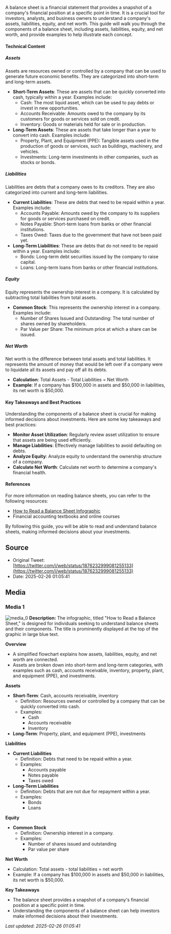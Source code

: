 A balance sheet is a financial statement that provides a snapshot of a company's financial position at a specific point in time. It is a crucial tool for investors, analysts, and business owners to understand a company's assets, liabilities, equity, and net worth. This guide will walk you through the components of a balance sheet, including assets, liabilities, equity, and net worth, and provide examples to help illustrate each concept.

#### Technical Content
##### Assets
Assets are resources owned or controlled by a company that can be used to generate future economic benefits. They are categorized into short-term and long-term assets.

*   **Short-Term Assets**: These are assets that can be quickly converted into cash, typically within a year. Examples include:
    *   Cash: The most liquid asset, which can be used to pay debts or invest in new opportunities.
    *   Accounts Receivable: Amounts owed to the company by its customers for goods or services sold on credit.
    *   Inventory: Goods or materials held for sale or in production.
*   **Long-Term Assets**: These are assets that take longer than a year to convert into cash. Examples include:
    *   Property, Plant, and Equipment (PPE): Tangible assets used in the production of goods or services, such as buildings, machinery, and vehicles.
    *   Investments: Long-term investments in other companies, such as stocks or bonds.

##### Liabilities
Liabilities are debts that a company owes to its creditors. They are also categorized into current and long-term liabilities.

*   **Current Liabilities**: These are debts that need to be repaid within a year. Examples include:
    *   Accounts Payable: Amounts owed by the company to its suppliers for goods or services purchased on credit.
    *   Notes Payable: Short-term loans from banks or other financial institutions.
    *   Taxes Owed: Taxes due to the government that have not been paid yet.
*   **Long-Term Liabilities**: These are debts that do not need to be repaid within a year. Examples include:
    *   Bonds: Long-term debt securities issued by the company to raise capital.
    *   Loans: Long-term loans from banks or other financial institutions.

##### Equity
Equity represents the ownership interest in a company. It is calculated by subtracting total liabilities from total assets.

*   **Common Stock**: This represents the ownership interest in a company. Examples include:
    *   Number of Shares Issued and Outstanding: The total number of shares owned by shareholders.
    *   Par Value per Share: The minimum price at which a share can be issued.

##### Net Worth
Net worth is the difference between total assets and total liabilities. It represents the amount of money that would be left over if a company were to liquidate all its assets and pay off all its debts.

*   **Calculation**: Total Assets - Total Liabilities = Net Worth
*   **Example**: If a company has $100,000 in assets and $50,000 in liabilities, its net worth is $50,000.

#### Key Takeaways and Best Practices
Understanding the components of a balance sheet is crucial for making informed decisions about investments. Here are some key takeaways and best practices:

*   **Monitor Asset Utilization**: Regularly review asset utilization to ensure that assets are being used efficiently.
*   **Manage Liabilities**: Effectively manage liabilities to avoid defaulting on debts.
*   **Analyze Equity**: Analyze equity to understand the ownership structure of a company.
*   **Calculate Net Worth**: Calculate net worth to determine a company's financial health.

#### References
For more information on reading balance sheets, you can refer to the following resources:

*   [How to Read a Balance Sheet Infographic](https://example.com/infographic)
*   Financial accounting textbooks and online courses

By following this guide, you will be able to read and understand balance sheets, making informed decisions about your investments.
## Source

- Original Tweet: [https://twitter.com/i/web/status/1876232999081255133](https://twitter.com/i/web/status/1876232999081255133)
- Date: 2025-02-26 01:05:41


## Media

### Media 1
![media_0](./media_0.jpg)
**Description:** The infographic, titled "How to Read a Balance Sheet," is designed for individuals seeking to understand balance sheets and their components. The title is prominently displayed at the top of the graphic in large blue text.

**Overview**

*   A simplified flowchart explains how assets, liabilities, equity, and net worth are connected.
*   Assets are broken down into short-term and long-term categories, with examples such as cash, accounts receivable, inventory, property, plant, and equipment (PPE), and investments.

**Assets**

*   **Short-Term**: Cash, accounts receivable, inventory
    *   Definition: Resources owned or controlled by a company that can be quickly converted into cash.
    *   Examples:
        *   Cash
        *   Accounts receivable
        *   Inventory
*   **Long-Term**: Property, plant, and equipment (PPE), investments

**Liabilities**

*   **Current Liabilities**
    *   Definition: Debts that need to be repaid within a year.
    *   Examples:
        *   Accounts payable
        *   Notes payable
        *   Taxes owed
*   **Long-Term Liabilities**
    *   Definition: Debts that are not due for repayment within a year.
    *   Examples:
        *   Bonds
        *   Loans

**Equity**

*   **Common Stock**
    *   Definition: Ownership interest in a company.
    *   Examples:
        *   Number of shares issued and outstanding
        *   Par value per share

**Net Worth**

*   Calculation: Total assets - total liabilities = net worth
*   Example: If a company has $100,000 in assets and $50,000 in liabilities, its net worth is $50,000.

**Key Takeaways**

*   The balance sheet provides a snapshot of a company's financial position at a specific point in time.
*   Understanding the components of a balance sheet can help investors make informed decisions about their investments.

*Last updated: 2025-02-26 01:05:41*
